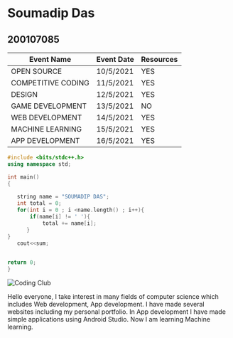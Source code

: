 # Soumadip Das

## 200107085

|Event Name |Event Date|Resources|
|-----|-----|---|
|OPEN SOURCE |10/5/2021 |YES
|COMPETITIVE CODING |11/5/2021 |YES
|DESIGN |12/5/2021 |YES
|GAME DEVELOPMENT| 13/5/2021 |NO
|WEB DEVELOPMENT |14/5/2021 |YES
|MACHINE LEARNING |15/5/2021 |YES
|APP DEVELOPMENT |16/5/2021 |YES

```c++
#include <bits/stdc++.h>
using namespace std;

int main()
{
    
   string name = "SOUMADIP DAS";
   int total = 0;
   for(int i = 0 ; i <name.length() ; i++){
       if(name[i] != ' '){
           total += name[i];
      }
}  
   cout<<sum;
   

return 0;
}

```

![Coding Club](https://raw.githubusercontent.com/codingiitg/open_source_submission/main/coding-club%20logo.png)

Hello everyone, I take interest in many fields of computer science which includes Web development, App development. I have made several websites including my personal portfolio. In App development I have made simple applications using Android Studio. Now I am learning Machine learning.
